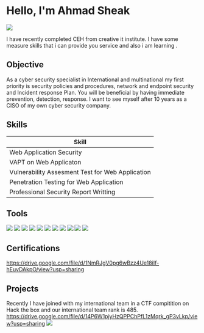 # Hello, I'm Ahmad Sheak 
<a href="https://www.linkedin.com/in/ahmad-sheak-6a8595288/"><img src="https://img.shields.io/badge/-LinkedIn-0072b1?&style=for-the-badge&logo=linkedin&logoColor=white" /></a>


I have recently completed CEH from creative it institute. I have some measure skills that i can provide you service and also i am learning .

## Objective

As a cyber security specialist in International and multinational my first priority is security policies and procedures, network and endpoint security and Incident response Plan. You will be beneficial by having immediate prevention, detection, response. I want to see myself after 10 years as a CISO of my own cyber security company.

## Skills

| Skill                                         
|-----------------------------------------------
| Web Application Security                      
| VAPT on Web Applicaton
| Vulnerability Assesment Test for Web Application     
| Penetration Testing for Web Application   
| Professional Security Report Writting 

## Tools

<div>
     <img src="https://img.shields.io/badge/-Burp_Suite-FF5733?style=for-the-badge&logo=Burp_Suite&logoColor=white" />
     <img src="https://img.shields.io/badge/-Suricata-EF3B2D?&style=for-the-badge&logo=Suricata&logoColor=white" />
       <img src="https://img.shields.io/badge/-Zeek-777BB4?&style=for-the-badge&logo=Zeek&logoColor=white" />
       <img src="https://img.shields.io/badge/-OWASP_ZAP-8A2BE2?style=for-the-badge&logo=OWASP&logoColor=white" />
<img src="https://img.shields.io/badge/-Nmap-2C2D72?style=for-the-badge&logo=Nmap&logoColor=white" />
<img src="https://img.shields.io/badge/-Metasploit-EE5A24?style=for-the-badge&logo=Metasploit&logoColor=white" />
<img src="https://img.shields.io/badge/-Nessus-0095D5?style=for-the-badge&logo=Nessus&logoColor=white" />
<img src="https://img.shields.io/badge/-Acunetix-0080FF?style=for-the-badge&logo=Acunetix&logoColor=white" />
<img src="https://img.shields.io/badge/-Sqlmap-FFD700?style=for-the-badge&logo=Python&logoColor=white" />
<img src="https://img.shields.io/badge/-BeEF-8B0000?style=for-the-badge&logo=javascript&logoColor=white" />
<img src="https://img.shields.io/badge/-Snort-222222?style=for-the-badge&logo=Snort&logoColor=white" />

    
  
</div>


## Certifications

https://drive.google.com/file/d/1NmRJgV0pg6wBzz4Ue18iIf-hEuvDAkpO/view?usp=sharing

## Projects
Recently I have joined with my international team in a CTF compitition on Hack the box and our international team rank is 485.
 https://drive.google.com/file/d/14P6W1pjyHzQPPChPfL1zMqrk_gP3vLkp/view?usp=sharing <img src="https://img.shields.io/badge/-Hack_The_Box-3498DB?style=for-the-badge&logoColor=white" />

